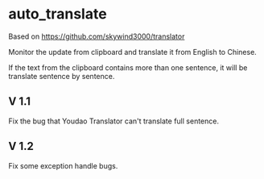 # auto_translate

Based on https://github.com/skywind3000/translator

Monitor the update from clipboard and translate it from English to Chinese.

If the text from the clipboard contains more than one sentence,  it will be translate sentence by sentence.

## V 1.1

Fix the bug that Youdao Translator can't translate full sentence.

## V 1.2

Fix some exception handle bugs.